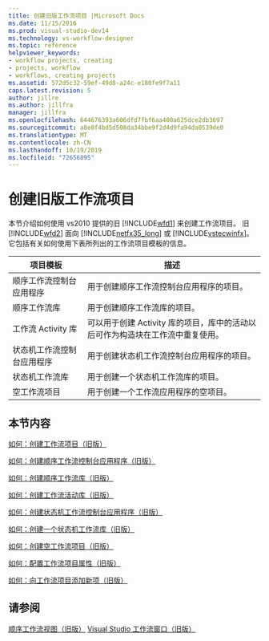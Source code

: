 ```yaml
---
title: 创建旧版工作流项目 |Microsoft Docs
ms.date: 11/15/2016
ms.prod: visual-studio-dev14
ms.technology: vs-workflow-designer
ms.topic: reference
helpviewer_keywords:
- workflow projects, creating
- projects, workflow
- workflows, creating projects
ms.assetid: 572d5c32-59ef-49d8-a24c-e180fe9f7a11
caps.latest.revision: 5
author: jillre
ms.author: jillfra
manager: jillfra
ms.openlocfilehash: 644676393a606dfd7fbf6aa400a625dce2db3697
ms.sourcegitcommit: a8e8f4bd5d508da34bbe9f2d4d9fa94da0539de0
ms.translationtype: MT
ms.contentlocale: zh-CN
ms.lasthandoff: 10/19/2019
ms.locfileid: "72656895"
---
```

# <a name="creating-legacy-workflow-projects"></a>创建旧版工作流项目
本节介绍如何使用 vs2010 提供的旧 [!INCLUDE[wfd1](../includes/wfd1-md.md)] 来创建工作流项目。 旧 [!INCLUDE[wfd2](../includes/wfd2-md.md)] 面向 [!INCLUDE[netfx35_long](../includes/netfx35-long-md.md)] 或 [!INCLUDE[vstecwinfx](../includes/vstecwinfx-md.md)]。 它包括有关如何使用下表所列出的工作流项目模板的信息。

|项目模板|描述|
|----------------------|-----------------|
|顺序工作流控制台应用程序|用于创建顺序工作流控制台应用程序的项目。|
|顺序工作流库|用于创建顺序工作流库的项目。|
|工作流 Activity 库|可以用于创建 Activity 库的项目，库中的活动以后可作为构造块在工作流中重复使用。|
|状态机工作流控制台应用程序|用于创建状态机工作流控制台应用程序的项目。|
|状态机工作流库|用于创建一个状态机工作流库的项目。|
|空工作流项目|用于创建一个工作流应用程序的空项目。|

## <a name="in-this-section"></a>本节内容
 [如何：创建工作流项目（旧版）](../workflow-designer/how-to-create-workflow-projects-legacy.md)

 [如何：创建顺序工作流控制台应用程序（旧版）](../workflow-designer/how-to-create-sequential-workflow-console-applications-legacy.md)

 [如何：创建顺序工作流库（旧版）](../workflow-designer/how-to-create-a-sequential-workflow-library-legacy.md)

 [如何：创建工作流活动库（旧版）](../workflow-designer/how-to-create-a-workflow-activity-library-legacy.md)

 [如何：创建状态机工作流控制台应用程序（旧版）](../workflow-designer/how-to-create-state-machine-workflow-console-applications-legacy.md)

 [如何：创建一个状态机工作流库（旧版）](../workflow-designer/how-to-create-a-state-machine-workflow-library-legacy.md)

 [如何：创建空工作流项目（旧版）](../workflow-designer/how-to-create-an-empty-workflow-project-legacy.md)

 [如何：配置工作流项目属性（旧版）](../workflow-designer/how-to-configure-workflow-project-properties-legacy.md)

 [如何：向工作流项目添加新项（旧版）](../workflow-designer/how-to-add-a-new-item-to-a-workflow-project-legacy.md)

## <a name="see-also"></a>请参阅
 [顺序工作流视图（旧版）](../workflow-designer/sequential-workflow-views-legacy.md) [Visual Studio 工作流窗口（旧版）](../workflow-designer/visual-studio-workflow-windows-legacy.md)